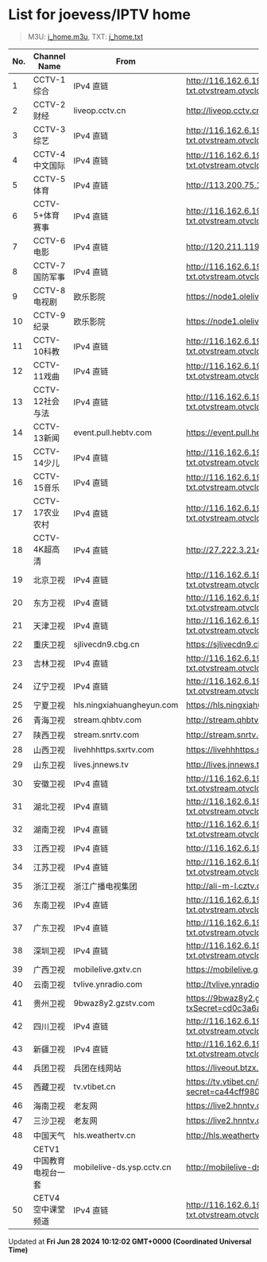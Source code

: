 # List for **joevess/IPTV home**

> M3U: [j_home.m3u](/j_home.m3u), TXT: [j_home.txt](/txt/j_home.txt)

| No. | Channel Name | From | Source |
| --- | ------------ | ---- | ------ |
| 1 | CCTV-1综合 | IPv4 直链 | <http://116.162.6.192/4403-txt.otvstream.otvcloud.com/otv/skcc/live/channel91/index.m3u8> |
| 2 | CCTV-2财经 | liveop.cctv.cn | <http://liveop.cctv.cn/hls/CCTV28bee868714f04ea2af79947bb9b46fc3H/playlist.m3u8> |
| 3 | CCTV-3综艺 | IPv4 直链 | <http://116.162.6.192/4403-txt.otvstream.otvcloud.com/otv/skcc/live/channel3/2300.m3u8> |
| 4 | CCTV-4中文国际 | IPv4 直链 | <http://116.162.6.192/4403-txt.otvstream.otvcloud.com/otv/skcc/live/channel4/1300.m3u8> |
| 5 | CCTV-5体育 | IPv4 直链 | <http://113.200.75.119:1688/hls/1005/index.m3u8> |
| 6 | CCTV-5+体育赛事 | IPv4 直链 | <http://116.162.6.192/4403-txt.otvstream.otvcloud.com/otv/skcc/live/channel13/1300.m3u8> |
| 7 | CCTV-6电影 | IPv4 直链 | <http://120.211.119.222:8899/hls/6/index.m3u8> |
| 8 | CCTV-7国防军事 | IPv4 直链 | <http://116.162.6.192/4403-txt.otvstream.otvcloud.com/otv/skcc/live/channel7/1300.m3u8> |
| 9 | CCTV-8电视剧 | 欧乐影院 | <https://node1.olelive.com:6443/live/CCTV8HD/hls.m3u8> |
| 10 | CCTV-9纪录 | 欧乐影院 | <https://node1.olelive.com:6443/live/CCTV9HD/hls.m3u8> |
| 11 | CCTV-10科教 | IPv4 直链 | <http://116.162.6.192/4403-txt.otvstream.otvcloud.com/otv/skcc/live/channel10/2300.m3u8> |
| 12 | CCTV-11戏曲 | IPv4 直链 | <http://116.162.6.192/4403-txt.otvstream.otvcloud.com/otv/skcc/live/channel41/1300.m3u8> |
| 13 | CCTV-12社会与法 | IPv4 直链 | <http://116.162.6.192/4403-txt.otvstream.otvcloud.com/otv/skcc/live/channel11/1300.m3u8> |
| 14 | CCTV-13新闻 | event.pull.hebtv.com | <https://event.pull.hebtv.com/jishi/cp4.m3u8> |
| 15 | CCTV-14少儿 | IPv4 直链 | <http://116.162.6.192/4403-txt.otvstream.otvcloud.com/otv/skcc/live/channel12/1300.m3u8> |
| 16 | CCTV-15音乐 | IPv4 直链 | <http://116.162.6.192/4403-txt.otvstream.otvcloud.com/otv/skcc/live/channel40/1300.m3u8> |
| 17 | CCTV-17农业农村 | IPv4 直链 | <http://116.162.6.192/4403-txt.otvstream.otvcloud.com/otv/skcc/live/channel90/2300.m3u8> |
| 18 | CCTV-4K超高清 | IPv4 直链 | <http://27.222.3.214/liveali-tp4k.cctv.cn/live/4K10M.stream/playlist.m3u8> |
| 19 | 北京卫视 | IPv4 直链 | <http://116.162.6.192/4403-txt.otvstream.otvcloud.com/otv/skcc/live/channel24/2300.m3u8> |
| 20 | 东方卫视 | IPv4 直链 | <http://116.162.6.192/4403-txt.otvstream.otvcloud.com/otv/skcc/live/channel26/1300.m3u8> |
| 21 | 天津卫视 | IPv4 直链 | <http://116.162.6.192/4403-txt.otvstream.otvcloud.com/otv/skcc/live/channel28/1300.m3u8> |
| 22 | 重庆卫视 | sjlivecdn9.cbg.cn | <https://sjlivecdn9.cbg.cn/202406221220/app_2/_definst_/ls_2.stream/chunklist.m3u8> |
| 23 | 吉林卫视 | IPv4 直链 | <http://116.162.6.192/4403-txt.otvstream.otvcloud.com/otv/skcc/live/channel20/2300.m3u8> |
| 24 | 辽宁卫视 | IPv4 直链 | <http://116.162.6.192/4403-txt.otvstream.otvcloud.com/otv/skcc/live/channel32/1300.m3u8> |
| 25 | 宁夏卫视 | hls.ningxiahuangheyun.com | <https://hls.ningxiahuangheyun.com/live/nxws1M.m3u8> |
| 26 | 青海卫视 | stream.qhbtv.com | <http://stream.qhbtv.com/qhws/sd/live.m3u8> |
| 27 | 陕西卫视 | stream.snrtv.com | <http://stream.snrtv.com/sxbc-star-uAGMRT.m3u8> |
| 28 | 山西卫视 | livehhhttps.sxrtv.com | <https://livehhhttps.sxrtv.com/lsdream/q8RVWgs/1000/z3sq5R0.m3u8> |
| 29 | 山东卫视 | lives.jnnews.tv | <http://lives.jnnews.tv/video/s10001-SDTV/index.m3u8> |
| 30 | 安徽卫视 | IPv4 直链 | <http://116.162.6.192/4403-txt.otvstream.otvcloud.com/otv/skcc/live/channel23/1300.m3u8> |
| 31 | 湖北卫视 | IPv4 直链 | <http://116.162.6.192/4403-txt.otvstream.otvcloud.com/otv/skcc/live/channel21/1300.m3u8> |
| 32 | 湖南卫视 | IPv4 直链 | <http://116.162.6.192/4403-txt.otvstream.otvcloud.com/otv/skcc/live/channel25/1300.m3u8> |
| 33 | 江西卫视 | IPv4 直链 | <http://116.162.6.191/yun-live.jxtvcn.com.cn/live/tv_jxtv1.m3u8> |
| 34 | 江苏卫视 | IPv4 直链 | <http://116.162.6.192/4403-txt.otvstream.otvcloud.com/otv/skcc/live/channel18/1300.m3u8> |
| 35 | 浙江卫视 | 浙江广播电视集团 | <http://ali-m-l.cztv.com/channels/lantian/channel001/1080p.m3u8> |
| 36 | 东南卫视 | IPv4 直链 | <http://116.162.6.192/4403-txt.otvstream.otvcloud.com/otv/skcc/live/channel80/1300.m3u8> |
| 37 | 广东卫视 | IPv4 直链 | <http://116.162.6.192/4403-txt.otvstream.otvcloud.com/otv/skcc/live/channel16/1300.m3u8> |
| 38 | 深圳卫视 | IPv4 直链 | <http://116.162.6.192/4403-txt.otvstream.otvcloud.com/otv/skcc/live/channel17/1300.m3u8> |
| 39 | 广西卫视 | mobilelive.gxtv.cn | <https://mobilelive.gxtv.cn/live/nn_live1004/playlist.m3u8> |
| 40 | 云南卫视 | tvlive.ynradio.com | <http://tvlive.ynradio.com/live/yunnanweishi/chunks.m3u8> |
| 41 | 贵州卫视 | 9bwaz8y2.gzstv.com | <https://9bwaz8y2.gzstv.com/live/CH01_lo.m3u8?txSecret=cd0c3a6a1726e516ab7f56ebc540d6c4&txTime=66765057> |
| 42 | 四川卫视 | IPv4 直链 | <http://116.162.6.192/4403-txt.otvstream.otvcloud.com/otv/skcc/live/channel31/2300.m3u8> |
| 43 | 新疆卫视 | IPv4 直链 | <http://116.162.6.192/4403-txt.otvstream.otvcloud.com/otv/skcc/live/channel64/1300.m3u8> |
| 44 | 兵团卫视 | 兵团在线网站 | <https://liveout.btzx.com.cn/62ds9e/yil08g.m3u8> |
| 45 | 西藏卫视 | tv.vtibet.cn | <https://tv.vtibet.cn/live/vuXz3cg3TmRUYg.m3u8?secret=ca44cff980f1af9346429440b56b807f&time=66765668> |
| 46 | 海南卫视 | 老友网 | <https://live2.hnntv.cn/srs/tv/lywsgq.m3u8?_upt=92b6c2e81719034236> |
| 47 | 三沙卫视 | 老友网 | <https://live2.hnntv.cn/srs/tv/ssws.m3u8?_upt=8ccc41dc1719037383> |
| 48 | 中国天气 | hls.weathertv.cn | <http://hls.weathertv.cn/tslslive/qCFIfHB/hls/live_sd.m3u8> |
| 49 | CETV1中国教育电视台一套 | mobilelive-ds.ysp.cctv.cn | <http://mobilelive-ds.ysp.cctv.cn/ysp/2022823801.m3u8> |
| 50 | CETV4空中课堂频道 | IPv4 直链 | <http://116.162.6.192/4403-txt.otvstream.otvcloud.com/otv/skcc/live/channel38/1300.m3u8> |

Updated at **Fri Jun 28 2024 10:12:02 GMT+0000 (Coordinated Universal Time)**
